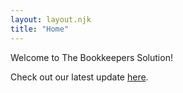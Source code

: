 ```yaml
---
layout: layout.njk
title: "Home"
---
```


Welcome to The Bookkeepers Solution!

Check out our latest update [here](/posts/2025-07-31-quarterly-update/).
